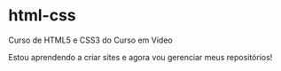 # html-css
 Curso de HTML5 e CSS3 do Curso em Vídeo 

 Estou aprendendo a criar sites e agora vou gerenciar meus repositórios!
